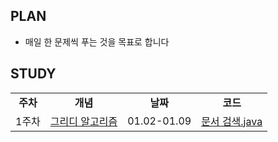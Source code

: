## PLAN
- 매일 한 문제씩 푸는 것을 목표로 합니다

## STUDY

<table align = "center">
  <tr align = "center">
    <td><b>주차</td>
    <td><b>개념</b></td>
    <td><b>날짜</td>
    <td><b>코드</td>
  </tr>
  <tr align = "center">
    <td>1주차</td>
    <td>
      <a href="https://ajeong7038.tistory.com/32">그리디 알고리즘</a>
    </td>
    <td>01.02-01.09</td>
    <td>
      <a href="https://github.com/2024-Algorithm-Study/Ajeong/blob/main/1%EC%A3%BC%EC%B0%A8/%EB%AC%B8%EC%84%9C%20%EA%B2%80%EC%83%89.java">문서 검색.java</a>
      <br/>
    </td>
</table>
